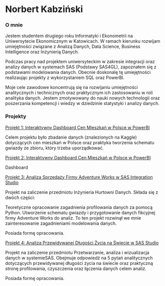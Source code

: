 # Norbert Kabziński

### O mnie
Jestem studentem drugiego roku Informatyki i Ekonometrii na Uniwersytecie Ekonomicznym w Katowicach. W ramach kierunku rozwijam umiejętności związane z Analizą Danych, Data Science, Business Intelligence oraz Inżynierią Danych. 

Podczas pracy nad projektem uniwersyteckim w zakresie integracji oraz analizy danych w systemach SAS (Podstawy SAS4GL), zapoznałem się z podstawami modelowania danych. Obecnie doskonalę tę umiejętności realizaując projekty z wykorzystaniem SQL oraz PowerBI.

Moje cele zawodowe koncentrują się na rozwijaniu umiejętności analitycznych i technicznych oraz praktycznym ich zastosowaniu w roli analityka danych. Jestem zmotywowany do nauki nowych technologii oraz poszerzania kompetencji i wiedzy w dziedzinie statystyki i analizy danych.

### Projekty

[Projekt 1: Interaktywny Dashboard Cen Mieszkań w Polsce w PowerBI](https://github.com/nor0509/portfolioPL/blob/main/projekty/projekt1.md)

Celem projektu było zbadanie danych (znalezionych na Kaggle) dotyczących cen mieszkań w Polsce oraz praktyka tworzenia schematu gwiazdy ze zbioru, który trzeba uporządkować.

[Projekt 2: Interaktywny Dashboard Cen Mieszkań w Polsce w PowerBI](https://github.com/nor0509/portfolioPL/blob/main/projekty/projekt1.md)

Dashboard

[Projekt 3: Analiza Sprzedaży Firmy Adventure Works w SAS Integration Studio](https://github.com/nor0509/portfolioPL/blob/main/projekty/Projekt3.pdf)

Projekt na zaliczenie przedmiotu Inżynieria Hurtowni Danych. Składa się z dwóch części:

Teoretyczne opracowanie zagadnienia profilowania danych za pomocą Python.
Utworzenie schematu gwiazdy i przygotowanie danych fikcyjnej firmy Adventure Works do analiz.
To ten projekt rozwinął we mnie zainteresowanie zagadnieniami modelowania danych.

Posiada formę opracowania.

[Projekt 4: Analiza Przewidywanej Długości Życia na Świecie w SAS Studio](https://github.com/nor0509/portfolioPL/blob/main/projekty/Projekt4.pdf)

Projekt na zaliczenie przedmiotu Przetwarzanie, analiza i wizualizacja danych w systemieSAS. Obejmuje odpowiedź na 5 pytań analitycznych dotyczących przewidywanej długości życia na świecie oraz praktyczną stronę profilowania, czyszczenia oraz łączenia danych celem analiz.

Posiada formę opracowania.
